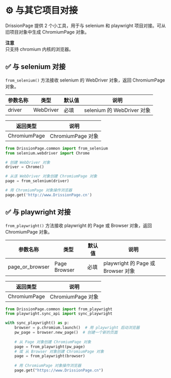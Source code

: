 # ⚙️ 与其它项目对接

DrissionPage 提供 2 个小工具，用于与 selenium 和 playwright 项目对接。可从旧项目对象中生成 ChromiumPage 对象。

**注意**  
只支持 chromium 内核的浏览器。

## ✅️️ 与 selenium 对接

`from_selenium()` 方法接收 selenium 的 WebDriver 对象，返回 ChromiumPage 对象。

| 参数名称 | 类型      | 默认值 | 说明                        |
|----------|-----------|--------|-----------------------------|
| driver   | WebDriver | 必填   | selenium 的 WebDriver 对象  |

| 返回类型    | 说明               |
|-------------|--------------------|
| ChromiumPage | ChromiumPage 对象 |

```python
from DrissionPage.common import from_selenium
from selenium.webdriver import Chrome

# 创建 WebDriver 对象
driver = Chrome()

# 从该 WebDriver 对象创建 ChromiumPage 对象
page = from_selenium(driver)

# 用 ChromiumPage 对象操作浏览器
page.get('http://www.DrissionPage.cn')
```

## ✅️️ 与 playwright 对接

`from_playwright()` 方法接收 playwright 的 Page 或 Browser 对象，返回 ChromiumPage 对象。

| 参数名称      | 类型     | 默认值 | 说明                             |
|---------------|----------|--------|----------------------------------|
| page_or_browser | Page Browser | 必填   | playwright 的 Page 或 Browser 对象 |

| 返回类型    | 说明               |
|-------------|--------------------|
| ChromiumPage | ChromiumPage 对象 |

```python
from DrissionPage.common import from_playwright
from playwright.sync_api import sync_playwright

with sync_playwright() as p:
    browser = p.chromium.launch()  # 用 playwright 启动浏览器
    pw_page = browser.new_page()  # 创建一个新的页面
    
    # 从 Page 对象创建 ChromiumPage 对象
    page = from_playwright(pw_page)
    # 或 从 Browser 对象创建 ChromiumPage 对象
    page = from_playwright(browser)
    
    # 用 ChromiumPage 对象操作浏览器
    page.get("https://www.DrissionPage.cn")
```
```